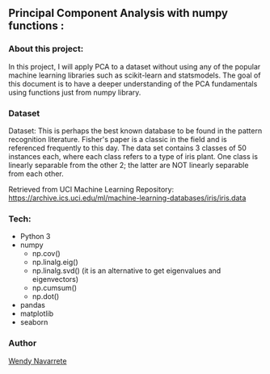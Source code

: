 ## Principal Component Analysis with numpy functions :

### About this project:

In this project, I will apply PCA to a dataset without using any of the popular machine learning libraries such as scikit-learn and statsmodels. The goal of this document is to have a deeper understanding of the PCA fundamentals using functions just from numpy library.

### Dataset

Dataset: This is perhaps the best known database to be found in the pattern recognition literature. Fisher's paper is a classic in the field and is referenced frequently to this day. The data set contains 3 classes of 50 instances each, where each class refers to a type of iris plant. One class is linearly separable from the other 2; the latter are NOT linearly separable from each other.

Retrieved from UCI Machine Learning Repository: https://archive.ics.uci.edu/ml/machine-learning-databases/iris/iris.data


### Tech:

- Python 3
- numpy
  - np.cov()
  - np.linalg.eig()
  - np.linalg.svd() (it is an alternative to get eigenvalues and eigenvectors)
  - np.cumsum()
  - np.dot()
- pandas
- matplotlib
- seaborn

### Author
[Wendy Navarrete](http://wendynavarrete.com)
